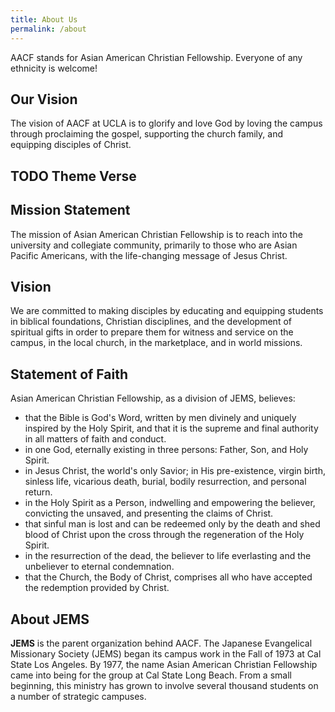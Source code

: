 ```yaml
---
title: About Us
permalink: /about
---
```


AACF stands for Asian American Christian Fellowship. Everyone of any ethnicity is welcome!

## Our Vision

The vision of AACF at UCLA is to glorify and love God by loving the campus through proclaiming the gospel, supporting the church family, and equipping disciples of Christ.

## TODO Theme Verse

## Mission Statement

The mission of Asian American Christian Fellowship is to reach into the university and collegiate community, primarily to those who are Asian Pacific Americans, with the life-changing message of Jesus Christ.

## Vision

We are committed to making disciples by educating and equipping students in biblical foundations, Christian disciplines, and the development of spiritual gifts in order to prepare them for witness and service on the campus, in the local church, in the marketplace, and in world missions.

## Statement of Faith

Asian American Christian Fellowship, as a division of JEMS, believes:

* that the Bible is God's Word, written by men divinely and uniquely inspired by the Holy Spirit, and that it is the supreme and final authority in all matters of faith and conduct.
* in one God, eternally existing in three persons: Father, Son, and Holy Spirit.
* in Jesus Christ, the world's only Savior; in His pre-existence, virgin birth, sinless life, vicarious death, burial, bodily resurrection, and personal return.
* in the Holy Spirit as a Person, indwelling and empowering the believer, convicting the unsaved, and presenting the claims of Christ.
* that sinful man is lost and can be redeemed only by the death and shed blood of Christ upon the cross through the regeneration of the Holy Spirit.
* in the resurrection of the dead, the believer to life everlasting and the unbeliever to eternal condemnation.
* that the Church, the Body of Christ, comprises all who have accepted the redemption provided by Christ.

## About JEMS

**JEMS** is the parent organization behind AACF. The Japanese Evangelical Missionary Society (JEMS) began its campus work in the Fall of 1973 at Cal State Los Angeles. By 1977, the name Asian American Christian Fellowship came into being for the group at Cal State Long Beach. From a small beginning, this ministry has grown to involve several thousand students on a number of strategic campuses.
